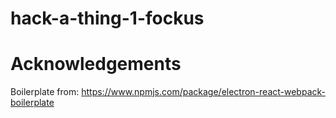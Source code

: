 # hack-a-thing-1-fockus

# Acknowledgements

Boilerplate from: https://www.npmjs.com/package/electron-react-webpack-boilerplate
